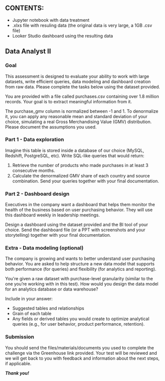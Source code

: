 ## CONTENTS:
- Jupyter notebook with data treatment
- .xlxs file with resuling data (the original data is very large, a 1GB .csv file)
- Looker Studio dashboard using the resulting data

## Data Analyst II

### Goal
This assessment is designed to evaluate your ability to work with large datasets,
write efficient queries, data modeling and dashboard creation from raw data.
Please complete the tasks below using the dataset provided.

You are provided with a file called purchases.csv containing over 1.8 million records.
Your goal is to extract meaningful information from it.

The purchase_gmv column is normalized between -1 and 1. To denormalize it, you can apply any
reasonable mean and standard deviation of your choice, simulating a real Gross
Merchandising Value (GMV) distribution. Please document the assumptions you
used.

### Part 1 - Data exploration
Imagine this table is stored inside a database of our choice (MySQL, Redshift,
PostgreSQL, etc). Write SQL-like queries that would return:
1. Retrieve the number of products who made purchases in at least 3
consecutive months.
2. Calculate the denormalized GMV share of each country and source
combination.
Send your queries together with your final documentation.

### Part 2 - Dashboard design
Executives in the company want a dashboard that helps them monitor the health of
the business based on user purchasing behavior. They will use this dashboard weekly
in leadership meetings.

Design a dashboard using the dataset provided and the BI tool of your choice.
Send the dashboard file (or a PPT with screenshots and your storytelling)
together with your final documentation.

### Extra - Data modeling (optional)
The company is growing and wants to better understand user purchasing behavior.
You are asked to help structure a new data model that supports both performance
(for queries) and flexibility (for analytics and reporting).

You're given a raw dataset with purchase-level granularity (similar to the one you’re
working with in this test). How would you design the data model for an analytics
database or data warehouse?

Include in your answer:
- Suggested tables and relationships
- Grain of each table
- Any fields or derived tables you would create to optimize analytical queries
(e.g., for user behavior, product performance, retention).

### Submission
You should send the files/materials/documents you used to complete the challenge
via the Greenhouse link provided.
Your test will be reviewed and we will get back to you with feedback and information about
the next steps, if applicable.

***Thank you!***